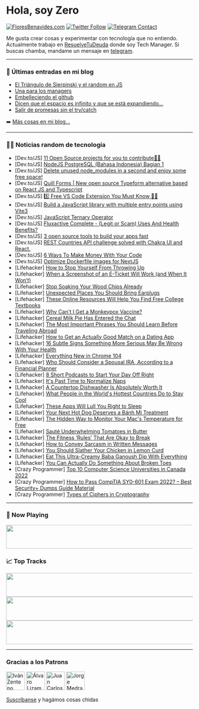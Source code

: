 # Hola, soy Zero

[![FloresBenavides.com](https://img.shields.io/website?down_message=oops&label=MiBlog&style=for-the-badge&up_message=online&url=https%3A%2F%2Ffloresbenavides.com)](https://floresbenavides.com) [![Twitter Follow](https://img.shields.io/twitter/follow/ZeroDragon?color=%231DA1F2&label=Follow&logo=twitter&logoColor=ffffff&style=for-the-badge)](https://twitter.com/zerodragon) [![Telegram Contact](https://img.shields.io/badge/escr%C3%ADbeme-ZeroDragon-%2326A5E4?style=for-the-badge&logo=telegram)](https://t.me/zerodragon)

Me gusta crear cosas y experimentar con tecnología que no entiendo.
Actualmente trabajo en [ResuelveTuDeuda](http://github.com/resuelve) donde soy Tech Manager.
Si buscas chamba, mandame un mensaje en [telegram](https://t.me/zerodragon).

---

### 📕 Últimas entradas en mi blog
<!-- BLOG-POST-LIST:START -->
- [El Triángulo de Sierpinski y el random en JS](https://floresbenavides.com/el-triangulo-de-sierpinski-y-el-random-en-js/)
- [Una para los managers](https://floresbenavides.com/una-para-los-managers/)
- [Embelleciendo el github](https://floresbenavides.com/embelleciendo-el-github/)
- [Dicen que el espacio es infinito y que se está expandiendo…](https://floresbenavides.com/dicen-que-el-espacio-es-infinito-y-que-se-esta-expandiendo/)
- [Salir de promesas sin el try/catch](https://floresbenavides.com/salir-de-promesas-sin-el-try-catch/)
<!-- BLOG-POST-LIST:END -->

➡️ [Más cosas en mi blog...](https://floresbenavides.com)

---

### 👨‍💻 Noticias random de tecnología
<!-- TECH-POSTS:START -->
- [Dev.to/JS] [11 Open Source projects for you to contribute👨‍💻](https://dev.to/coditdoc/11-open-source-projects-for-you-to-contribute-2pfm)
- [Dev.to/JS] [NodeJS PostgreSQL &lpar;Bahasa Indonesia&rpar; Bagian 1](https://dev.to/jutionck/nodejs-postgresql-bahasa-indonesia-bagian-1-5bgi)
- [Dev.to/JS] [Delete unused node_modules in a second and enjoy some free space!](https://dev.to/this-is-learning/delete-unused-nodemodules-in-a-second-and-enjoy-some-free-space-f3p)
- [Dev.to/JS] [Quill Forms | New open source Typeform alternative based on React JS and Typescript](https://dev.to/mdmag/quill-forms-new-open-source-typeform-alternative-based-on-react-js-and-typescript-3a8i)
- [Dev.to/JS] [5️⃣ Free VS Code Extension You Must Know 👨‍💻](https://dev.to/kshitij9896/5-free-vs-code-extensionyou-must-know-5h0f)
- [Dev.to/JS] [Build a JavaScript library with multiple entry points using Vite3](https://dev.to/raulfdm/build-a-javascript-library-with-multiple-entry-points-using-vite3-46e1)
- [Dev.to/JS] [JavaScript Ternary Operator](https://dev.to/asanchez20/javascript-ternary-operator-d7e)
- [Dev.to/JS] [Fluxactive Complete - &lpar;Legit or Scam&rpar; Uses And Health Benefits?](https://dev.to/fluxactivefacts/fluxactive-complete-legit-or-scam-uses-and-health-benefits-52ik)
- [Dev.to/JS] [3 open source tools to build your apps fast](https://dev.to/shreyvijayvargiya/3-open-source-tools-to-build-your-apps-fast-3c1i)
- [Dev.to/JS] [REST Countries API challenge solved with Chakra UI and React.](https://dev.to/femi_dev/rest-countries-api-challenge-solved-with-chakra-ui-and-react-2f8e)
- [Dev.to/JS] [6 Ways To Make Money With Your Code](https://dev.to/devsimc/6-ways-to-make-money-with-your-code-3j48)
- [Dev.to/JS] [Optimize Dockerfile images for NextJS](https://dev.to/ductnn/optimize-dockerfile-images-for-nextjs-23b7)
- [Lifehacker] [How to Stop Yourself From Throwing Up](https://lifehacker.com/how-to-stop-yourself-from-throwing-up-1849372887)
- [Lifehacker] [When a Screenshot of an E-Ticket Will Work &lpar;and When It Won’t&rpar;](https://lifehacker.com/when-a-screenshot-of-an-e-ticket-will-work-and-when-it-1849372189)
- [Lifehacker] [Stop Soaking Your Wood Chips Already](https://lifehacker.com/stop-soaking-your-wood-chips-already-1849372495)
- [Lifehacker] [Unexpected Places You Should Bring Earplugs](https://lifehacker.com/unexpected-places-you-should-bring-earplugs-1849372699)
- [Lifehacker] [These Online Resources Will Help You Find Free College Textbooks](https://lifehacker.com/these-online-resources-will-help-you-find-free-college-1849372320)
- [Lifehacker] [Why Can&#39;t I Get a Monkeypox Vaccine?](https://lifehacker.com/why-cant-i-get-a-monkeypox-vaccine-1849371721)
- [Lifehacker] [Cereal Milk Pie Has Entered the Chat](https://lifehacker.com/feed-your-inner-child-this-cereal-milk-cream-pie-1849372049)
- [Lifehacker] [The Most Important Phrases You Should Learn Before Traveling Abroad](https://lifehacker.com/the-most-important-phrases-you-should-learn-before-trav-1849372016)
- [Lifehacker] [How to Get an Actually Good Match on a Dating App](https://lifehacker.com/how-to-get-an-actually-good-match-on-a-dating-app-1849371032)
- [Lifehacker] [16 Subtle Signs Something More Serious May Be Wrong With Your Health](https://lifehacker.com/16-subtle-signs-something-more-serious-may-be-wrong-wit-1849370802)
- [Lifehacker] [Everything New in Chrome 104](https://lifehacker.com/everything-new-in-chrome-104-1849370921)
- [Lifehacker] [Who Should Consider a Spousal IRA, According to a Financial Planner](https://lifehacker.com/who-should-consider-a-spousal-ira-according-to-a-finan-1849367523)
- [Lifehacker] [8 Short Podcasts to Start Your Day Off Right](https://lifehacker.com/8-short-podcasts-to-start-your-day-off-right-1849370734)
- [Lifehacker] [It&#39;s Past Time to Normalize Naps](https://lifehacker.com/its-past-time-to-normalize-naps-1849369088)
- [Lifehacker] [A Countertop Dishwasher Is Absolutely Worth It](https://lifehacker.com/a-countertop-dishwasher-is-absolutely-worth-it-1849368569)
- [Lifehacker] [What People in the World&#39;s Hottest Countries Do to Stay Cool](https://lifehacker.com/what-people-in-the-worlds-hottest-countries-do-to-stay-1849367441)
- [Lifehacker] [These Apps Will Lull You Right to Sleep](https://lifehacker.com/these-apps-will-lull-you-right-to-sleep-1849366962)
- [Lifehacker] [Your Next Hot Dog Deserves a Bánh Mì Treatment](https://lifehacker.com/your-next-hot-dog-deserves-a-banh-mi-treatment-1849367306)
- [Lifehacker] [The Hidden Way to Monitor Your Mac&#39;s Temperature for Free](https://lifehacker.com/the-hidden-way-to-monitor-your-macs-temperature-for-fre-1849367127)
- [Lifehacker] [Sauté Underwhelming Tomatoes in Butter](https://lifehacker.com/saute-underwhelming-tomatoes-in-butter-1849367749)
- [Lifehacker] [The Fitness ‘Rules’ That Are Okay to Break](https://lifehacker.com/the-fitness-rules-that-are-okay-to-break-1849367244)
- [Lifehacker] [How to Convey Sarcasm in Written Messages](https://lifehacker.com/how-to-convey-sarcasm-in-written-messages-1849366850)
- [Lifehacker] [You Should Slather Your Chicken in Lemon Curd](https://lifehacker.com/you-should-slather-your-chicken-in-lemon-curd-1849366360)
- [Lifehacker] [Eat This Ultra-Creamy Baba Ganoush Dip With Everything](https://lifehacker.com/eat-this-ultra-creamy-baba-ganoush-dip-with-everything-1849366325)
- [Lifehacker] [You Can Actually Do Something About Broken Toes](https://lifehacker.com/you-can-actually-do-something-about-broken-toes-1849366052)
- [Crazy Programmer] [Top 10 Computer Science Universities in Canada 2022](https://www.thecrazyprogrammer.com/2022/07/computer-science-universities-in-canada.html)
- [Crazy Programmer] [How to Pass CompTIA SY0-601 Exam 2022? – Best Security+ Dumps Guide Material](https://www.thecrazyprogrammer.com/2022/07/how-to-pass-comptia-sy0-601-exam-2022.html)
- [Crazy Programmer] [Types of Ciphers in Cryptography](https://www.thecrazyprogrammer.com/2022/07/types-of-ciphers-in-cryptography.html)<!-- TECH-POSTS:END -->

---

### 🎵 Now Playing
<a href="https://spotify-now-playing-dun.vercel.app/now-playing?open"><img src="https://spotify-now-playing-dun.vercel.app/now-playing" width="540" height="64"></a>

### 📈 Top Tracks
<a href="https://spotify-now-playing-dun.vercel.app/top-tracks?i=1&open"><img src="https://spotify-now-playing-dun.vercel.app/top-tracks?i=1" width="540" height="64"></a>
<a href="https://spotify-now-playing-dun.vercel.app/top-tracks?i=2&open"><img src="https://spotify-now-playing-dun.vercel.app/top-tracks?i=2" width="540" height="64"></a>
<a href="https://spotify-now-playing-dun.vercel.app/top-tracks?i=3&open"><img src="https://spotify-now-playing-dun.vercel.app/top-tracks?i=3" width="540" height="64"></a>

---

### Gracias a los Patrons
[<img src="https://avatars.githubusercontent.com/u/243380?v=4" alt="Iván Zenteno" width="50px">](https://github.com/k001) [<img src="https://avatars.githubusercontent.com/u/19955639?v=4" alt="Álvaro Lizama" width="50px">](https://github.com/alvarolizama) [<img src="https://avatars.githubusercontent.com/u/2718753?v=4" alt="Juan Carlos Ruiz" width="50px">](https://github.com/JuanCrg90) [<img src="https://avatars.githubusercontent.com/u/37025?v=4" alt="Jorge Medrano" width="50px">](https://github.com/h1pp1e) 

[Suscríbanse](https://www.patreon.com/zerodragon) y hagámos cosas chidas
